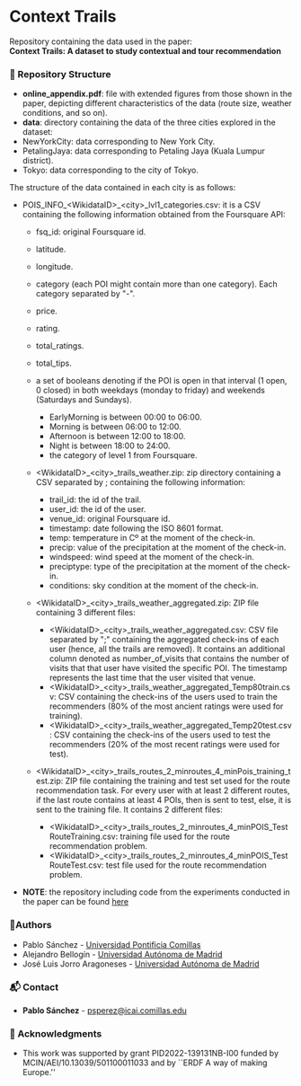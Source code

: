 # Context Trails

Repository containing the data used in the paper:  
**Context Trails: A dataset to study contextual and tour recommendation**


### 📂 Repository Structure
 - **online_appendix.pdf**: file with extended figures from those shown in the paper, depicting different characteristics of the data (route size, weather conditions, and so on).
 - **data**: directory containing the data of the three cities explored in the dataset:
  - NewYorkCity: data  corresponding to New York City.
  - PetalingJaya: data corresponding to Petaling Jaya (Kuala Lumpur district).
  - Tokyo: data corresponding to the city of Tokyo.

The structure of the data contained in each city is as follows:

- POIS_INFO_\<WikidataID>_\<city>_lvl1_categories.csv: it is a CSV containing the following information obtained from the Foursquare API:
    - fsq_id: original Foursquare id.
    - latitude.
    - longitude.
    - category (each POI might contain more than one category). Each category separated by "-".
    - price.
    - rating.
    - total_ratings.
    - total_tips.
    - a set of booleans denoting if the POI is open in that interval (1 open, 0 closed) in both weekdays (monday to friday) and weekends (Saturdays and Sundays).
        - EarlyMorning is between 00:00 to 06:00.
        - Morning is between 06:00 to 12:00.
        - Afternoon is between 12:00 to 18:00.
        - Night is between 18:00 to 24:00.
        - the category of level 1 from Foursquare.
    - \<WikidataID>_\<city>_trails_weather.zip: zip directory containing a CSV separated by ; containing the following information:
        - trail_id: the id of the trail.
        - user_id: the id of the user.
        - venue_id: original Foursquare id.
        - timestamp: date following the ISO 8601 format.
        - temp: temperature in Cº at the moment of the check-in.
        - precip: value of the precipitation at the moment of the check-in.
        - windspeed: wind speed at the moment of the check-in.
        - preciptype: type of the precipitation at the moment of the check-in.
        - conditions: sky condition at the moment of the check-in.

    - \<WikidataID>_\<city>_trails_weather_aggregated.zip: ZIP file containing 3 different files:
        - \<WikidataID>_\<city>_trails_weather_aggregated.csv: CSV file separated by ";" containing the aggregated check-ins of each user (hence, all the trails are removed). It contains an additional column denoted as number_of_visits that contains the number of visits that that user have visited the specific POI. The timestamp represents the last time that the user visited that venue.
        - \<WikidataID>_\<city>_trails_weather_aggregated_Temp80train.csv: CSV containing the check-ins of the users used to train the recommenders (80% of the most ancient ratings were used for training).
        - \<WikidataID>_\<city>_trails_weather_aggregated_Temp20test.csv: CSV containing the check-ins of the users used to test the recommenders (20% of the most recent ratings were used for test).

    - \<WikidataID>_\<city>_trails_routes_2_minroutes_4_minPois_training_test.zip: ZIP file containing the training and test set used for the route recommendation task. For every user with at least 2 different routes, if the last route contains at least 4 POIs, then is sent to test, else, it is sent to the training file. It contains 2 different files:
        - \<WikidataID>_\<city>_trails_routes_2_minroutes_4_minPOIS_TestRouteTraining.csv: training file used for the route recommendation problem.
        - \<WikidataID>_\<city>_trails_routes_2_minroutes_4_minPOIS_TestRouteTest.csv: test file used for the route recommendation problem.

 - **NOTE**: the repository including code from the experiments conducted in the paper can be found [here](https://github.com/pablosanchezp/ContextTrailsExperiments)






### 👥Authors
- Pablo Sánchez - [Universidad Pontificia Comillas](https://www.comillas.edu/)
- Alejandro Bellogín - [Universidad Autónoma de Madrid](https://uam.es)
- José Luis Jorro Aragoneses - [Universidad Autónoma de Madrid](https://uam.es)

### 📬 Contact

* **Pablo Sánchez** - <psperez@icai.comillas.edu>


### 🙏 Acknowledgments
 - This work was supported by grant PID2022-139131NB-I00 funded by MCIN/AEI/10.13039/501100011033 and by ``ERDF A way of making Europe.''
